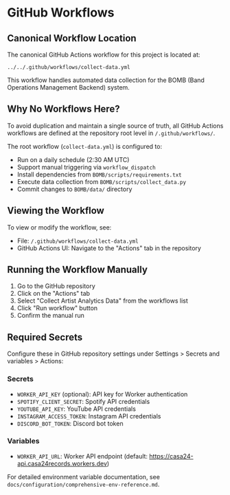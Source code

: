 # GitHub Workflows

## Canonical Workflow Location

The canonical GitHub Actions workflow for this project is located at:

```
../../.github/workflows/collect-data.yml
```

This workflow handles automated data collection for the BOMB (Band Operations Management Backend) system.

## Why No Workflows Here?

To avoid duplication and maintain a single source of truth, all GitHub Actions workflows are defined at the repository root level in `/.github/workflows/`.

The root workflow (`collect-data.yml`) is configured to:
- Run on a daily schedule (2:30 AM UTC)
- Support manual triggering via `workflow_dispatch`
- Install dependencies from `BOMB/scripts/requirements.txt`
- Execute data collection from `BOMB/scripts/collect_data.py`
- Commit changes to `BOMB/data/` directory

## Viewing the Workflow

To view or modify the workflow, see:
- File: `/.github/workflows/collect-data.yml`
- GitHub Actions UI: Navigate to the "Actions" tab in the repository

## Running the Workflow Manually

1. Go to the GitHub repository
2. Click on the "Actions" tab
3. Select "Collect Artist Analytics Data" from the workflows list
4. Click "Run workflow" button
5. Confirm the manual run

## Required Secrets

Configure these in GitHub repository settings under Settings > Secrets and variables > Actions:

### Secrets
- `WORKER_API_KEY` (optional): API key for Worker authentication
- `SPOTIFY_CLIENT_SECRET`: Spotify API credentials
- `YOUTUBE_API_KEY`: YouTube API credentials
- `INSTAGRAM_ACCESS_TOKEN`: Instagram API credentials
- `DISCORD_BOT_TOKEN`: Discord bot token

### Variables
- `WORKER_API_URL`: Worker API endpoint (default: https://casa24-api.casa24records.workers.dev)

For detailed environment variable documentation, see `docs/configuration/comprehensive-env-reference.md`.
